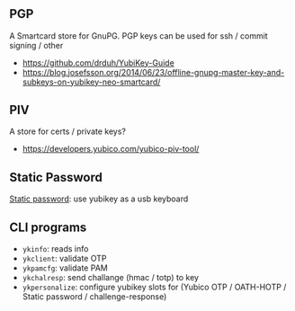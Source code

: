 #

## PGP

A Smartcard store for GnuPG. PGP keys can be used for ssh / commit signing / other

- https://github.com/drduh/YubiKey-Guide
- https://blog.josefsson.org/2014/06/23/offline-gnupg-master-key-and-subkeys-on-yubikey-neo-smartcard/

## PIV

A store for certs / private keys?

- https://developers.yubico.com/yubico-piv-tool/

## Static Password

[Static password](https://support.yubico.com/support/solutions/articles/15000006480): use yubikey as a usb keyboard

## CLI programs

- `ykinfo`: reads info
- `ykclient`: validate OTP
- `ykpamcfg`: validate PAM
- `ykchalresp`: send challange (hmac / totp) to key
- `ykpersonalize`: configure yubikey slots for (Yubico OTP / OATH-HOTP / Static password / challenge-response)

